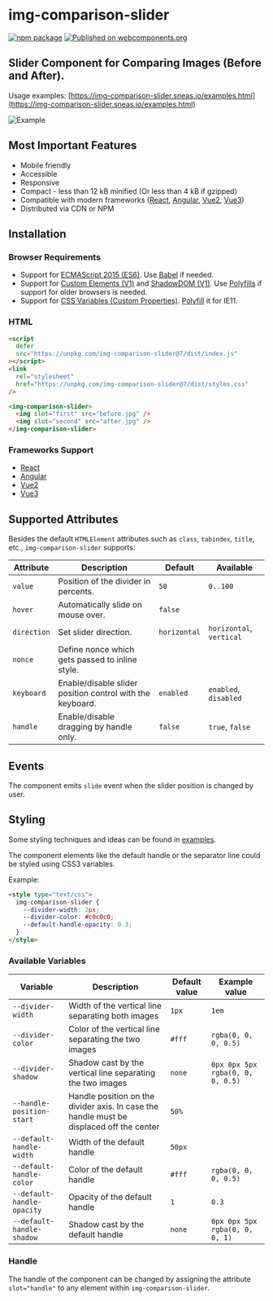 # img-comparison-slider

[![npm package](https://img.shields.io/npm/v/img-comparison-slider.svg)](https://www.npmjs.com/package/img-comparison-slider)
[![Published on webcomponents.org](https://img.shields.io/badge/webcomponents.org-published-blue.svg)](https://www.webcomponents.org/element/img-comparison-slider)

## Slider Component for Comparing Images (Before and After).

Usage examples: [https://img-comparison-slider.sneas.io/examples.html](https://img-comparison-slider.sneas.io/examples.html)

![Example](docs/example.gif)

## Most Important Features

- Mobile friendly
- Accessible
- Responsive
- Compact - less than 12 kB minified (Or less than 4 kB if gzipped)
- Compatible with modern frameworks ([React](packages/react/README.md),
  [Angular](docs/installation/angular.md),
  [Vue2](docs/installation/vue.md),
  [Vue3](packages/vue/README.md))
- Distributed via CDN or NPM

<!--
```
<custom-element-demo>
  <template>
    <script defer src="https://unpkg.com/img-comparison-slider@7/dist/index.js"></script>
    <link
      rel="stylesheet"
      href="https://unpkg.com/img-comparison-slider@7/dist/styles.css"
    />

    <img-comparison-slider>
      <img slot="first" width="100%" src="https://img-comparison-slider.sneas.io/demo/images/before.webp">
      <img slot="second" width="100%" src="https://img-comparison-slider.sneas.io/demo/images/after.webp">
    </img-comparison-slider>
  </template>
</custom-element-demo>
```
-->

## Installation

### Browser Requirements

- Support for [ECMAScript 2015 (ES6)](https://caniuse.com/?search=es6). Use [Babel](https://babeljs.io/docs/en/babel-preset-env) if needed.
- Support for [Custom Elements (V1)](https://caniuse.com/?search=custom%20elements%20v1) and [ShadowDOM (V1)](https://caniuse.com/?search=shadowdom%20v1). Use [Polyfills](https://www.webcomponents.org/polyfills) if support for older browsers is needed.
- Support for [CSS Variables (Custom Properties)](https://caniuse.com/?search=css%20custom%20properties). [Polyfill](https://github.com/nuxodin/ie11CustomProperties) it for IE11.

### HTML

```html
<script
  defer
  src="https://unpkg.com/img-comparison-slider@7/dist/index.js"
></script>
<link
  rel="stylesheet"
  href="https://unpkg.com/img-comparison-slider@7/dist/styles.css"
/>

<img-comparison-slider>
  <img slot="first" src="before.jpg" />
  <img slot="second" src="after.jpg" />
</img-comparison-slider>
```

### Frameworks Support

- [React](packages/react/README.md)
- [Angular](docs/installation/angular.md)
- [Vue2](docs/installation/vue.md)
- [Vue3](packages/vue/README.md)

## Supported Attributes

Besides the default `HTMLElement` attributes such as `class`, `tabindex`, `title`, etc., `img-comparison-slider` supports:

| Attribute   | Description                                               | Default      | Available                |
| ----------- | --------------------------------------------------------- | ------------ | ------------------------ |
| `value`     | Position of the divider in percents.                      | `50`         | `0..100`                 |
| `hover`     | Automatically slide on mouse over.                        | `false`      |                          |
| `direction` | Set slider direction.                                     | `horizontal` | `horizontal`, `vertical` |
| `nonce`     | Define nonce which gets passed to inline style.           |              |                          |
| `keyboard`  | Enable/disable slider position control with the keyboard. | `enabled`    | `enabled`, `disabled`    |
| `handle`    | Enable/disable dragging by handle only.                   | `false`      | `true`, `false`          |

## Events

The component emits `slide` event when the slider position is changed by user.

## Styling

Some styling techniques and ideas can be found in [examples](https://img-comparison-slider.sneas.io/examples.html).

The component elements like the default handle or the separator line could be styled using CSS3 variables.

Example:

```html
<style type="text/css">
  img-comparison-slider {
    --divider-width: 2px;
    --divider-color: #c0c0c0;
    --default-handle-opacity: 0.3;
  }
</style>
```

### Available Variables

| Variable                   | Description                                                                              | Default value | Example value                    |
| -------------------------- | ---------------------------------------------------------------------------------------- | ------------- | -------------------------------- |
| `--divider-width`          | Width of the vertical line separating both images                                        | `1px`         | `1em`                            |
| `--divider-color`          | Color of the vertical line separating the two images                                     | `#fff`        | `rgba(0, 0, 0, 0.5)`             |
| `--divider-shadow`         | Shadow cast by the vertical line separating the two images                               | `none`        | `0px 0px 5px rgba(0, 0, 0, 0.5)` |
| `--handle-position-start`  | Handle position on the divider axis. In case the handle must be displaced off the center | `50%`         |                                  |
| `--default-handle-width`   | Width of the default handle                                                              | `50px`        |                                  |
| `--default-handle-color`   | Color of the default handle                                                              | `#fff`        | `rgba(0, 0, 0, 0.5)`             |
| `--default-handle-opacity` | Opacity of the default handle                                                            | `1`           | `0.3`                            |
| `--default-handle-shadow`  | Shadow cast by the default handle                                                        | `none`        | `0px 0px 5px rgba(0, 0, 0, 1)`   |

### Handle

The handle of the component can be changed by assigning the attribute `slot="handle"` to any element within `img-comparison-slider`.
